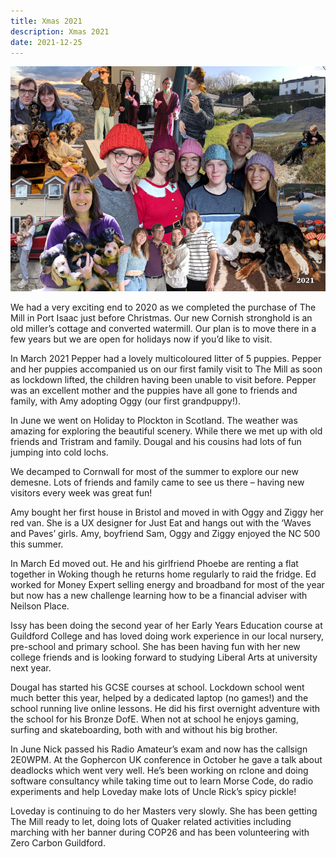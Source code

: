 ```yaml
---
title: Xmas 2021
description: Xmas 2021
date: 2021-12-25
---
```


<a href="large.jpg"><img src="small.jpg" alt="[Xmas 2021]" class="center" /></a>

We had a very exciting end to 2020 as we completed the purchase of The
Mill in Port Isaac just before Christmas. Our new Cornish stronghold
is an old miller’s cottage and converted watermill. Our plan is to
move there in a few years but we are open for holidays now if you’d
like to visit.

In March 2021 Pepper had a lovely multicoloured litter of 5 puppies.
Pepper and her puppies accompanied us on our first family visit to The
Mill as soon as lockdown lifted, the children having been unable to
visit before. Pepper was an excellent mother and the puppies have all
gone to friends and family, with Amy adopting Oggy (our first
grandpuppy!).

In June we went on Holiday to Plockton in Scotland. The weather was
amazing for exploring the beautiful scenery. While there we met up
with old friends and Tristram and family. Dougal and his cousins had
lots of fun jumping into cold lochs.

We decamped to Cornwall for most of the summer to explore our new
demesne. Lots of friends and family came to see us there – having new
visitors every week was great fun!

Amy bought her first house in Bristol and moved in with Oggy and Ziggy
her red van. She is a UX designer for Just Eat and hangs out with the
‘Waves and Paves’ girls. Amy, boyfriend Sam, Oggy and Ziggy enjoyed
the NC 500 this summer.

In March Ed moved out. He and his girlfriend Phoebe are renting a flat
together in Woking though he returns home regularly to raid the
fridge. Ed worked for Money Expert selling energy and broadband for
most of the year but now has a new challenge learning how to be a
financial adviser with Neilson Place.

Issy has been doing the second year of her Early Years Education
course at Guildford College and has loved doing work experience in our
local nursery, pre-school and primary school. She has been having fun
with her new college friends and is looking forward to studying
Liberal Arts at university next year.

Dougal has started his GCSE courses at school. Lockdown school went
much better this year, helped by a dedicated laptop (no games!) and
the school running live online lessons. He did his first overnight
adventure with the school for his Bronze DofE. When not at school he
enjoys gaming, surfing and skateboarding, both with and without his
big brother.

In June Nick passed his Radio Amateur’s exam and now has the callsign
2E0WPM. At the Gophercon UK conference in October he gave a talk about
deadlocks which went very well. He’s been working on rclone and doing
software consultancy while taking time out to learn Morse Code, do
radio experiments and help Loveday make lots of Uncle Rick’s spicy
pickle!

Loveday is continuing to do her Masters very slowly. She has been
getting The Mill ready to let, doing lots of Quaker related activities
including marching with her banner during COP26 and has been
volunteering with Zero Carbon Guildford.

